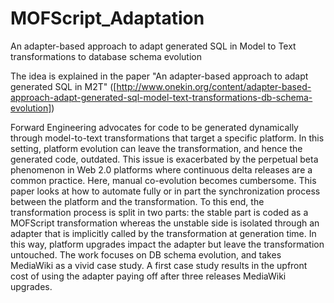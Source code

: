 # MOFScript_Adaptation
An adapter-based approach to adapt generated SQL in Model to Text transformations to database schema evolution

The idea is explained in the paper "An adapter-based approach to adapt generated SQL in M2T" ([http://www.onekin.org/content/adapter-based-approach-adapt-generated-sql-model-text-transformations-db-schema-evolution])

Forward Engineering advocates for code to be generated dynamically through model-to-text transformations that target a specific platform. In this setting, platform evolution can leave the transformation, and hence the generated code, outdated. This issue is exacerbated by the perpetual beta phenomenon in Web 2.0 platforms where continuous delta releases are a common practice. Here, manual co-evolution becomes cumbersome. This paper looks at how to automate fully or in part the synchronization process between the platform and the transformation.
To this end, the transformation process is split in two parts: the stable part is coded as a MOFScript transformation whereas the unstable side is isolated through an adapter that is implicitly called by
the transformation at generation time. In this way, platform upgrades impact the adapter but leave the transformation untouched. The work focuses on DB schema evolution, and takes MediaWiki as a vivid case
study. A first case study results in the upfront cost of using the adapter paying off after three releases MediaWiki upgrades.
